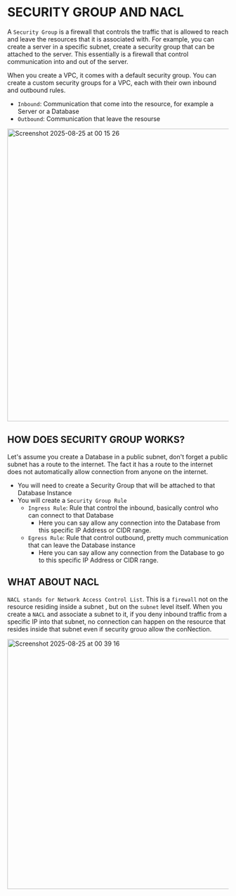 # SECURITY GROUP AND NACL

A `Security Group` is a firewall that controls the traffic that is allowed to reach and leave the resources that it is associated with. 
For example, you can create a server in a specific subnet, create a security group that can be attached to the server.
This essentially is a firewall that control communication into and out of the server.

When you create a VPC, it comes with a default security group. You can create a custom security groups for a VPC, 
each with their own inbound and outbound rules.
- `Inbound`: Communication that come into the resource, for example a Server or a Database
- `Outbound`: Communication that leave the resourse 

<img width="1161" height="666" alt="Screenshot 2025-08-25 at 00 15 26" src="https://github.com/user-attachments/assets/6ad024b2-4d87-4915-86fb-af15ced09c84" />

## HOW DOES SECURITY GROUP WORKS?
Let's assume you create a Database in a public subnet, don't forget a public subnet has a route to the internet. The fact it has a 
route to the internet does not automatically allow connection from anyone on the internet. 
- You will need to create a Security Group that will be attached to that Database Instance
- You will create a `Security Group Rule`
  - `Ingress Rule`: Rule that control the inbound, basically control who can connect to that Database
    - Here you can say allow any connection into the Database from this specific IP Address or CIDR range.
  - `Egress Rule`: Rule that control outbound, pretty much communication that can leave the Database instance
    - Here you can say allow any connection from the Database to go to this specific IP Address or CIDR range.

## WHAT ABOUT NACL
`NACL stands for Network Access Control List`. This is a `firewall` not on the resource residing inside a subnet , but on the `subnet` level itself. When you create a `NACL` and associate a subnet to it, if you deny inbound traffic from a specific IP into that subnet, no connection can happen on the resource that resides inside that subnet even if security grouo allow the conNection.

<img width="1189" height="569" alt="Screenshot 2025-08-25 at 00 39 16" src="https://github.com/user-attachments/assets/9425bbef-8a79-4aad-940b-a5ccc6b6ee09" />


